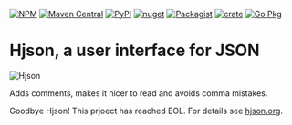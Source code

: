 [![NPM](https://img.shields.io/npm/v/hjson.svg?style=flat-square)](http://www.npmjs.com/package/hjson)
[![Maven Central](https://img.shields.io/maven-central/v/org.hjson/hjson.svg?style=flat-square)](http://search.maven.org/#search&#124;ga&#124;1&#124;g%3A%22org.hjson%22%20a%3A%22hjson%22)
[![PyPI](https://img.shields.io/pypi/v/hjson.svg?style=flat-square)](https://pypi.python.org/pypi/hjson)
[![nuget](https://img.shields.io/nuget/v/Hjson.svg?style=flat-square)](https://www.nuget.org/packages/Hjson/)
[![Packagist](https://img.shields.io/packagist/v/laktak/hjson.svg?style=flat-square)](https://packagist.org/packages/laktak/hjson)
[![crate](https://img.shields.io/crates/v/serde-hjson.svg)](https://crates.io/crates/serde-hjson)
[![Go Pkg](https://img.shields.io/github/release/hjson/hjson-go.svg?style=flat-square&label=go-pkg)](https://github.com/hjson/hjson-go/releases)

# Hjson, a user interface for JSON

![Hjson](http://hjson.org/icon/hjson-xs.png)

Adds comments, makes it nicer to read and avoids comma mistakes.

Goodbye Hjson! This prjoect has reached EOL. For details see [hjson.org](http://hjson.org).
